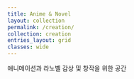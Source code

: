 ```yaml
---
title: Anime & Novel
layout: collection
permalink: /creation/
collection: creation
entries_layout: grid
classes: wide
---
```


애니메이션과 라노벨 감상 및 창작을 위한 공간
